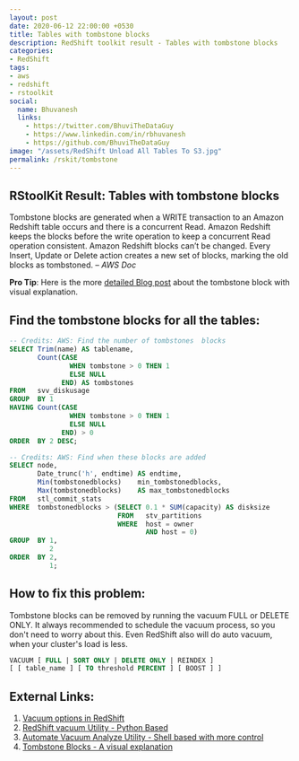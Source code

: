 ```yaml
---
layout: post
date: 2020-06-12 22:00:00 +0530
title: Tables with tombstone blocks
description: RedShift toolkit result - Tables with tombstone blocks
categories:
- RedShift
tags:
- aws
- redshift
- rstoolkit
social:
  name: Bhuvanesh
  links:
    - https://twitter.com/BhuviTheDataGuy
    - https://www.linkedin.com/in/rbhuvanesh
    - https://github.com/BhuviTheDataGuy
image: "/assets/RedShift Unload All Tables To S3.jpg"
permalink: /rskit/tombstone
---
```


## RStoolKit Result: Tables with tombstone blocks

Tombstone blocks are generated when a WRITE transaction to an Amazon Redshift table occurs and there is a concurrent Read. Amazon Redshift keeps the blocks before the write operation to keep a concurrent Read operation consistent. Amazon Redshift blocks can’t be changed. Every Insert, Update or Delete action creates a new set of blocks, marking the old blocks as tombstoned. – *AWS Doc*

**Pro Tip**: Here is the more [detailed Blog post](https://thedataguy.in/redshift-tombstone-blocks-visual-explanation/) about the tombstone block with visual explanation. 

## Find the tombstone blocks for all the tables:

```sql
-- Credits: AWS: Find the number of tombstones  blocks
SELECT Trim(name) AS tablename, 
       Count(CASE 
               WHEN tombstone > 0 THEN 1 
               ELSE NULL 
             END) AS tombstones 
FROM   svv_diskusage 
GROUP  BY 1 
HAVING Count(CASE 
               WHEN tombstone > 0 THEN 1 
               ELSE NULL 
             END) > 0 
ORDER  BY 2 DESC;

-- Credits: AWS: Find when these blocks are added
SELECT node, 
       Date_trunc('h', endtime) AS endtime, 
       Min(tombstonedblocks)    min_tombstonedblocks, 
       Max(tombstonedblocks)    AS max_tombstonedblocks 
FROM   stl_commit_stats 
WHERE  tombstonedblocks > (SELECT 0.1 * SUM(capacity) AS disksize 
                           FROM   stv_partitions 
                           WHERE  host = owner 
                                  AND host = 0) 
GROUP  BY 1, 
          2 
ORDER  BY 2, 
          1;
```

## How to fix this problem:

Tombstone blocks can be removed by running the vacuum FULL or DELETE ONLY. It always recommended to schedule the vacuum process, so you don't need to worry about this. Even RedShift also will do auto vacuum, when your cluster's load is less. 

```sql
VACUUM [ FULL | SORT ONLY | DELETE ONLY | REINDEX ] 
[ [ table_name ] [ TO threshold PERCENT ] [ BOOST ] ]
```

## External Links:

1. [Vacuum options in RedShift](https://docs.aws.amazon.com/redshift/latest/dg/r_VACUUM_command.html)
2. [RedShift vacuum Utility - Python Based](https://github.com/awslabs/amazon-redshift-utils/tree/master/src/AnalyzeVacuumUtility)
3. [Automate Vacuum Analyze Utility - Shell based with more control](https://thedataguy.in/automate-redshift-vacuum-analyze-using-shell-script-utility/)
4. [Tombstone Blocks - A visual explanation](https://thedataguy.in/redshift-tombstone-blocks-visual-explanation/)